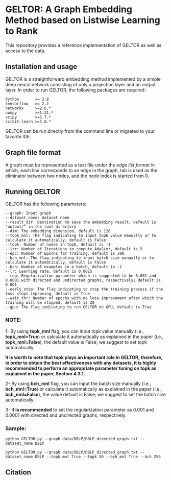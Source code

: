 # GELTOR: A Graph Embedding Method based on Listwise Learning to Rank

This repository provides a reference implementation of GELTOR as well as access to the data.

## Installation and usage
GELTOR is a straightforward embedding method implemented by a simple deep neural network consisting of only a projection layer and an output layer.
In order to run GELTOR, the following packages are required:
```
Python       >= 3.8
tensorflow   >= 2.2
networkx     >=2.6.*
numpy        >=1.21.*
scipy        >=1.7.*
scikit-learn >=1.0.*
```

GELTOR can be run directly from the command line or migrated to your favorite IDE.
## Graph file format
A graph must be represented as a text file under the *edge list format* in which, each line corresponds to an edge in the graph, tab is used as the eliminator between two nodes, and the node index is started from 0. 

## Running GELTOR

GELTOR has the following parameters: 
```
--graph: Input graph 
--dataset_name: dataset name 
--result_dir: Destination to save the embedding result, default is "output/" in the root directory 
--dim: The embedding dimension, default is 128 
--topk_mnl: The flag indicating to input topK value manually or to calculate it automatically, default is False 
--topk: Number of nodes in topK, default is -1 
--itr: Number of Iterations to compute AdaSim*, default is 5 
--epc: Number of Epochs for training, default is 300 
--bch_mnl: The flag indicating to input batch size manually or to calculate it automatically, default is False 
--bch: Number of examples in a batch, default is -1 
--lr: Learning rate, default is 0.0025 
--reg: Regularization parameter which is suggested to be 0.001 and 0.0001 with directed and undirected graphs, respectively; default is 0.001 
--early_stop: The flag indicating to stop the training process if the loss stops improving, default is True 
--wait_thr: Number of epochs with no loss improvement after which the training will be stopped, default is 20 
--gpu: The flag indicating to run GELTOR on GPU, default is True
```
### NOTE:
1- By using **topk_mnl** flag, you can input topk value manually (i.e., **topk_mnl=True**) or calculate it automatically as explained in the paper (i.e., **topk_mnl=False**), the default value is False; we suggest to set topk automatically. 

**It is worth to note that topk plays an important role in GELTOR; therefore, in order to obtain the best effectiveness with any datasets, it is highly recommended to perform an appropriate parameter tuning on topk as explained in the paper, Section 4.3.1.**

2- By using **bch_mnl** flag, you can input the batch size manually (i.e., **bch_mnl=True**) or calculate it automatically as explained in the paper (i.e., **bch_mnl=False**), the value default is False; we suggest to set the batch size automatically.

3- **It is recommended** to set the regularization parameter as 0.001 and 0.0001 with directed and undirected graphs, respectively.

### Sample:
```
python GELTOR.py --graph data/DBLP/DBLP_directed_graph.txt --dataset_name DBLP
```
```
python GELTOR.py --graph data/DBLP/DBLP_directed_graph.txt --dataset_name DBLP --topk_mnl True --topk 50 --bch_mnl True --bch 256
```
## Citation
